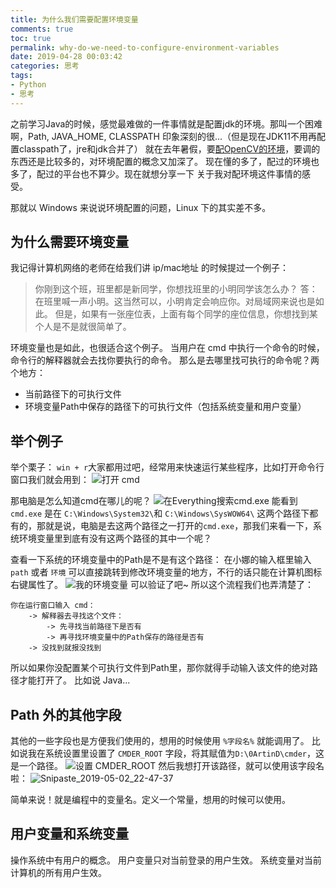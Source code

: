 ```yaml
---
title: 为什么我们需要配置环境变量
comments: true
toc: true
permalink: why-do-we-need-to-configure-environment-variables
date: 2019-04-28 00:03:42
categories: 思考
tags:
- Python
- 思考
---
```

之前学习Java的时候，感觉最难做的一件事情就是配置jdk的环境。那叫一个困难啊，Path, JAVA_HOME, CLASSPATH 印象深刻的很...（但是现在JDK11不用再配置classpath了，jre和jdk合并了）
就在去年暑假，要[配OpenCV的环境](/posts/install-opencv-windows-vs/)，要调的东西还是比较多的，对环境配置的概念又加深了。
现在懂的多了，配过的环境也多了，配过的平台也不算少。现在就想分享一下 关于我对配环境这件事情的感受。

那就以 Windows 来说说环境配置的问题，Linux 下的其实差不多。

<!-- more -->

## 为什么需要环境变量
我记得计算机网络的老师在给我们讲 ip/mac地址 的时候提过一个例子：
> 你刚到这个班，班里都是新同学，你想找班里的小明同学该怎么办？
答：在班里喊一声小明。这当然可以，小明肯定会响应你。对局域网来说也是如此。
但是，如果有一张座位表，上面有每个同学的座位信息，你想找到某个人是不是就很简单了。

环境变量也是如此，也很适合这个例子。
当用户在 cmd 中执行一个命令的时候，命令行的解释器就会去找你要执行的命令。
那么是去哪里找可执行的命令呢？两个地方：
- 当前路径下的可执行文件
- 环境变量Path中保存的路径下的可执行文件（包括系统变量和用户变量）

## 举个例子
举个栗子：
`win + r`大家都用过吧，经常用来快速运行某些程序，比如打开命令行窗口我们就会用到：
![打开 cmd](https://i.loli.net/2019/05/02/5ccafd6ee176b.png)

那电脑是怎么知道cmd在哪儿的呢？
![在Everything搜索cmd.exe](https://i.loli.net/2019/05/02/5ccafe08db5ec.png)
能看到 `cmd.exe` 是在 `C:\Windows\System32\`和 `C:\Windows\SysWOW64\` 这两个路径下都有的，那就是说，电脑是去这两个路径之一打开的`cmd.exe`，那我们来看一下，系统环境变量里到底有没有这两个路径的其中一个呢？

查看一下系统的环境变量中的Path是不是有这个路径：
在小娜的输入框里输入 `path` 或者 `环境` 可以直接跳转到修改环境变量的地方，不行的话只能在计算机图标右键属性了。
![我的环境变量](https://i.loli.net/2019/05/02/5ccb0002c8879.png)
可以验证了吧~
所以这个流程我们也弄清楚了：
```
你在运行窗口输入 cmd：
    -> 解释器去寻找这个文件：
        -> 先寻找当前路径下是否有
        -> 再寻找环境变量中的Path保存的路径是否有
    -> 没找到就报没找到
```

所以如果你没配置某个可执行文件到Path里，那你就得手动输入该文件的绝对路径才能打开了。
比如说 Java...
## Path 外的其他字段
其他的一些字段也是方便我们使用的，想用的时候使用 `%字段名%` 就能调用了。
比如说我在系统设置里设置了 `CMDER_ROOT` 字段，将其赋值为`D:\0ArtinD\cmder`，这是一个路径。
![设置 CMDER_ROOT](https://i.loli.net/2019/05/02/5ccb026a1dbfb.png)
然后我想打开该路径，就可以使用该字段名啦：
![Snipaste_2019-05-02_22-47-37](https://i.loli.net/2019/05/02/5ccb03181acf2.png)

简单来说！就是编程中的变量名。定义一个常量，想用的时候可以使用。
## 用户变量和系统变量
操作系统中有用户的概念。
用户变量只对当前登录的用户生效。
系统变量对当前计算机的所有用户生效。